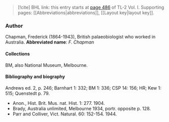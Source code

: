 > [!cite] BHL link: this entry starts at [page 486](https://www.biodiversitylibrary.org/page/33120617) of TL-2 Vol. I.
> Supporting pages: [[Abbreviations|abbreviations]], [[Layout key|layout key]].

### Author

Chapman, Frederick (1864-1943), British palaeobiologist who worked in Australia. 
**Abbreviated name**: *F. Chapman*

#### Collections

BM, also National Museum, Melbourne.

#### Bibliography and biography

Andrews ed. 2, p. 246; Barnhart 1: 332; BM 1: 336; CSP 14: 156; HR; Kew 1: 515; Quenstedt p. 79.
- Anon., Hist. Brit. Mus. nat. Hist. 1: 277. 1904.
- Brady, Australia unlimited, Melbourne 1934, portr. opposite p. 128.
- Parr and Colliver, Vict. Natural. 60: 152-154. 1944.

